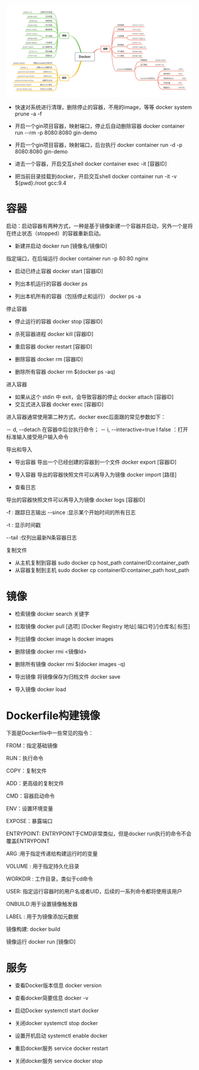 ![](常用命令_files/1.jpg)

- 快速对系统进行清理，删除停止的容器，不用的image，等等
docker system prune -a -f

- 开启一个gin项目容器，映射端口，停止后自动删除容器
docker container run --rm -p 8080:8080 gin-demo

- 开启一个gin项目容器，映射端口，后台执行
docker container run -d -p 8080:8080 gin-demo

- 进去一个容器，开启交互shell
docker container exec -it [容器ID]

- 把当前目录挂载到docker，开启交互shell
docker container run -it -v ${pwd}:/root gcc:9.4

# 容器
启动：启动容器有两种方式，一种是基于镜像新建一个容器并启动，另外一个是将在终止状态（stopped）的容器重新启动。
- 新建并启动
docker run [镜像名/镜像ID]

指定端口，在后端运行
docker container run -p 80:80 nginx

- 启动已终止容器
docker start [容器ID]


- 列出本机运行的容器
docker ps 
- 列出本机所有的容器（包括停止和运行）
docker ps -a

停止容器
- 停止运行的容器
docker stop [容器ID]
- 杀死容器进程
docker  kill [容器ID] 

- 重启容器
docker restart [容器ID] 

- 删除容器
docker  rm [容器ID]

- 删除所有容器
docker rm $(docker ps -aq)

进入容器
- 如果从这个 stdin 中 exit，会导致容器的停止
docker attach [容器ID]
- 交互式进入容器
docker exec [容器ID]

进入容器通常使用第二种方式，docker exec后面跟的常见参数如下：

－ d, --detach 在容器中后台执行命令；
－ i, --interactive=true I false ：打开标准输入接受用户输入命令

导出和导入
- 导出容器
导出一个已经创建的容器到一个文件
docker export [容器ID]

- 导入容器
导出的容器快照文件可以再导入为镜像
docker import [路径]

- 查看日志

导出的容器快照文件可以再导入为镜像
docker logs [容器ID]

 -f : 跟踪日志输出
--since :显示某个开始时间的所有日志

-t : 显示时间戳

--tail :仅列出最新N条容器日志

 复制文件

- 从主机复制到容器
sudo docker cp host_path containerID:container_path 
- 从容器复制到主机
sudo docker cp containerID:container_path host_path

# 镜像

- 检索镜像
docker search 关键字

- 拉取镜像
docker pull [选项] [Docker Registry 地址[:端口号]/]仓库名[:标签]

- 列出镜像
docker image ls
docker images

- 删除镜像
docker rmi <镜像Id>

- 删除所有镜像
docker rmi $(docker images -q)

- 导出镜像
将镜像保存为归档文件
docker save


- 导入镜像
docker load


# Dockerfile构建镜像
下面是Dockerfile中一些常见的指令：

FROM：指定基础镜像
 
RUN：执行命令
 
COPY：复制文件
 
ADD：更高级的复制文件
 
CMD：容器启动命令
 
ENV：设置环境变量
 
EXPOSE：暴露端口
 
ENTRYPOINT: ENTRYPOINT于CMD非常类似，但是docker run执行的命令不会覆盖ENTRYPOINT
 
ARG :用于指定传递给构建运行时的变量
 
VOLUME : 用于指定持久化目录
 
WORKDIR : 工作目录，类似于cd命令
 
USER: 指定运行容器时的用户名或者UID，后续的一系列命令都将使用该用户

ONBUILD:用于设置镜像触发器
 
LABEL : 用于为镜像添加元数据

镜像构建:
docker build

镜像运行
docker run [镜像ID]


# 服务

- 查看Docker版本信息
docker version

- 查看docker简要信息
docker -v

- 启动Docker
systemctl start docker

- 关闭docker
systemctl stop docker

- 设置开机启动
systemctl enable docker

- 重启docker服务
service docker restart

- 关闭docker服务
service docker stop
